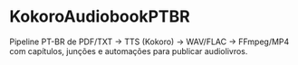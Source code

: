 # KokoroAudiobookPTBR
Pipeline PT-BR de PDF/TXT → TTS (Kokoro) → WAV/FLAC → FFmpeg/MP4 com capítulos, junções e automações para publicar audiolivros.
